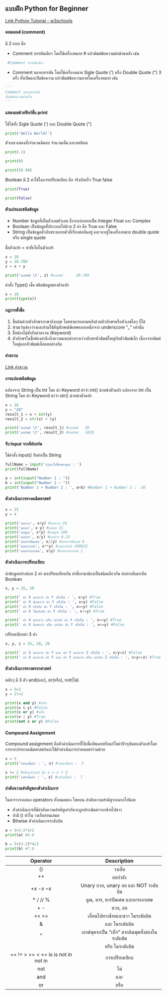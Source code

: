 ## แบบฝึก Python for Beginner

[Link Python Tutorial - w3schools](https://www.w3schools.com/python/default.asp)

#### คอมเมนต์ (comment)
มี 2 แบบ คือ 
- Comment บรรทัดเดียว โดยใช้เครื่องหมาย # แล้วพิมพ์ข้อความต่อด้านหลัง เช่น 
```python
 #Comment บรรทัดเดียว
 ```

- Comment หลายบรรทัด โดยใช้เครื่องหมาย Sigle Quote (') หรือ Double Quote (") 3 ครั้ง ทั้งเปิดและปิดข้อความ แล้วพิมพ์ข้อความภายในเครื่องหมาย เช่น 
```python
'''
Comment หลายบรรทัด
พิมพ์ข้อความด้านใน
'''
```

#### แสดงผลด้วยฟังก์ชั่น print
ใช้ได้ทั้ง Sigle Quote (') และ Double Quote (") 
```python
print('Hello World!')
```

ตัวเลข แสดงทั้งจำนวนติดลบ จำนวนเต็ม และทศนิยม
```python
print(-1)
```
```python
print(0)
```
```python
print(50.98)
```

Boolean มี 2 ค่าใช้ในการเปรียบเทียบ คือ จริงกับเท็จ True false
```python
print(True)
```
```python
print(False)
```

#### ตัวแปรและชนิดข้อมูล
- Number ข้อมูลที่เป็นตัวเลขตัวเลข ซึ่งจะแบ่งออกเป็น Integer Float และ Complex
- Boolean เป็นข้อมูลที่ประกอบไปด้วย 2 ค่า คือ True และ False
- String เป็นข้อมูลตัวอักขระหลายตัวที่เรียงต่อกันอยู่ และจะอยู่ในเครื่องหมาย double quote หรือ single quote

ชื่อตัวแปร = ค่าที่เก็บในตัวแปร
```python
x = 10
y = 20.789
z = x + y

print('ผลลัพธ์ \t', z) #ผลลัพธ์ 	 30.789
```
คำสั่ง Type() เช็ค ชนิดข้อมูลของตัวแปร
```python
x = 10
print(type(x))
```

#### กฎการตั้งชื่อ
1. ขึ้นต้นด้วยตัวอักษรภาษาอังกฤษ โดยสามารถตามหลังด้วยตัวอักษรหรือตัวเลขใดๆ ก็ได้
2. ห้ามเว้นช่องว่างและห้ามใช้สัญลักษณ์พิเศษนอกเหนือจาก underscore "_" เท่านั้น
3. ชื่อต้องไม่ซ้ำกับคำสงวน (Keyword)
4. ตัวอักษรในชื่อต้องคำนึงถึงความแตกต่างระหว่างอักษรตัวพิมพ์ใหญ่กับตัวพิมพ์เล็ก เนื่องจากพิมพ์ใหญ่และตัวพิมพ์เล็กแตกต่างกัน

#### คำสงวน
[Link คำสงวน]()

#### การแปลงชนิดข้อมูล
แปลงจาก String เป็น Int โดย นำ Keyword คำว่า int() นำหน้าตัวแปร
แปลงจาก Int เป็น String โดย นำ Keyword คำว่า str() นำหน้าตัวแปร
```python
x = 10
y = "20"
result_1 = x + int(y)
result_2 = str(x) + (y)

print('ผลลัพธ์ \t', result_1) #ผลลัพธ์ 	 30
print('ผลลัพธ์ \t', result_2) #ผลลัพธ์ 	 1020
```

#### รับ Input จากคีย์บอร์ด
ใช้คำสั่ง input() รับค่าเป็น String
```python
fullName = input('กรุณาใส่ชื่อของคุณ : ')
print(fullName)

a = int(input("Number 1 : "))
b = int(input("Number 2 : "))
print('Number 1 + Number 2 : ', a+b) #Number 1 + Number 2 :  30
```
#### ตัวดำเนินการทางคณิตศาสตร์
```python
x = 25
y = 4

print('ผลบวก', x+y) #ผลบวก 29
print('ผลลบ', x-y) #ผลลบ 21
print('ผลคูณ', x*y) #ผลคูณ 100
print('ผลหาร', x/y) #ผลหาร 6.25
print('ผลหารปัดเศษ', x//y) #ผลหารปัดเศษ 6
print('ผลยกกำลัง', x**y) #ผลยกกำลัง 390625
print('ผลหารเอาเศษ', x%y) #ผลหารเอาเศษ 1
```
#### ตัวดำเนินการเปรียบเทียบ
นำข้อมูลอย่างน้อย 2 ค่า มาเปรียบเทียบกัน
ค่าที่เอามาต้องเป็นชนิดเดียวกัน ส่งค่ากลับมาเป้น Boolean
```python
x, y = 25, 20

print(' ค่า X มากกว่า ค่า Y หรือไม่ : ', x>y) #True
print(' ค่า X น้อยกว่า ค่า Y หรือไม่ : ', x<y) #False
print(' ค่า X เท่ากับ ค่า Y หรือไม่ : ', x==y) #False
print(' ค่า X ไม่เท่ากับ ค่า Y หรือไม่ : ', x!=y) #True

print(' ค่า X มากกว่า หรือ เท่ากับ ค่า Y หรือไม่ : ', x>=y) #True
print(' ค่า X น้อยกว่า หรือ เท่ากับ ค่า Y หรือไม่ : ', x<=y) #False
```
เปรียบเทียบค่า 3 ค่า
```python
x, y, z = 25, 20, 20

print(' ค่า X มากกว่า ค่า Y และ ค่า Y มากกว่า Z หรือไม่ : ', x>y>z) #False
print(' ค่า X มากกว่า ค่า Y และ ค่า Y มากกว่า หรือ เท่ากับ Z หรือไม่ : ', x>y>=z) #True
```
#### ตัวดำเนินการทางตรรกศาสตร์
หลักๆ มี 3 ตัว and(และ), or(หรือ), not(ไม่)
```python
x = 5>2 
y = 2!=2

print(x and y) #หรือ 
print(x & y) #False
print(x or y) #หรือ 
print(x | y) #True
print(not x or y) #False
```
#### Compound Assignment
Compound assignment คือตัวดำเนินการที่ใช้เพื่ออัพเดทหรือแก้ไขค่าปัจจุบันของตัวแปรโดยการกระทำทางคณิตศาสตร์และใช้ตัวดำเนินการกำหนดค่าร่วมด้วย
```python
x = 5 
print('ก่อนเพิ่มค่า : ', x) #ก่อนเพิ่มค่า :  5

x += 2 #เขียนค่าปกติ คือ x = x + 2
print('หลังเพิ่มค่า : ', x) #หลังเพิ่มค่า :  7
```
#### ลำดับความสำคัญของตัวดำเนินการ
ในตารางจะแสดง operators ทั้งหมดของ ไพทอน ลำดับความสำคัญจากมากไปน้อย
 - ตัวดำเนินการที่มีลำดับความสำคัญเท่ากันจะถูกประเมินค่าจากซ้ายไปขวา
 - ถ้ามี () ทำใน วงเล็บก่อนเสมอ
 - Bitwise ตัวดำเนินการระดับบิต 
```python
a = 5+3-2*4/2
print(a) #4.0

b = 5+(3-2)*4/2
print(b) #7.0
```
|Operator|Description|
|:----:|:----:|
| () | วงเล็บ |
| ** | ยกกำลัง |
| +x  -x  ~x | Unary บวก, unary ลบ และ NOT ระดับบิต |
| *  /  //  % | คูณ, หาร, หารปัดเศษ และหารเอาเศษ |
| + - | บวก, ลบ |
| <<  >> | เลื่อนไปทางซ้ายและขวา ในระดับบิต |
| & | และ ในระดับบิต |
| ^ | เอาต์พุตจะเป็น “เท็จ” หากอินพุตทั้งสองในระดับบิต |
|  | หรือ ในระดับบิต |
| ==  !=  >  >=  <  <=  is  is not  in  not in | การเปรียบเทียบ |
| not | ไม่ |
| and | และ |
| or | หรือ |